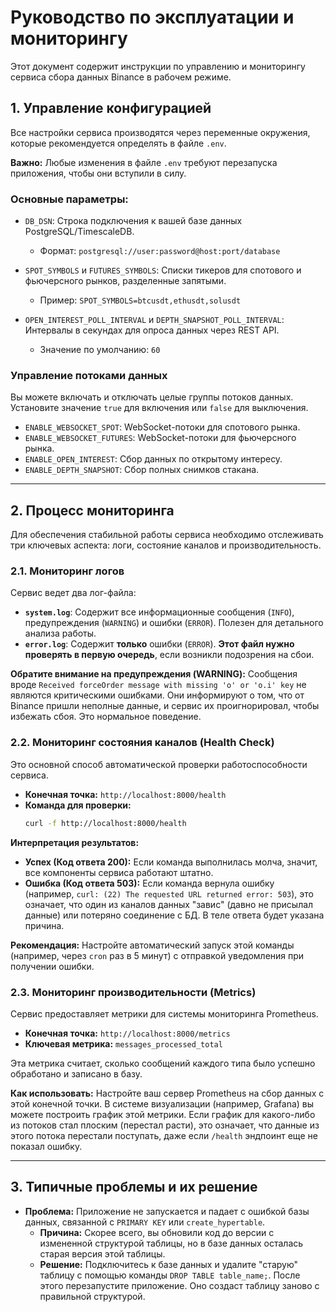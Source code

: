 # Руководство по эксплуатации и мониторингу

Этот документ содержит инструкции по управлению и мониторингу сервиса сбора данных Binance в рабочем режиме.

## 1. Управление конфигурацией

Все настройки сервиса производятся через переменные окружения, которые рекомендуется определять в файле `.env`.

**Важно:** Любые изменения в файле `.env` требуют перезапуска приложения, чтобы они вступили в силу.

### Основные параметры:

- `DB_DSN`: Строка подключения к вашей базе данных PostgreSQL/TimescaleDB.
  - Формат: `postgresql://user:password@host:port/database`

- `SPOT_SYMBOLS` и `FUTURES_SYMBOLS`: Списки тикеров для спотового и фьючерсного рынков, разделенные запятыми.
  - Пример: `SPOT_SYMBOLS=btcusdt,ethusdt,solusdt`

- `OPEN_INTEREST_POLL_INTERVAL` и `DEPTH_SNAPSHOT_POLL_INTERVAL`: Интервалы в секундах для опроса данных через REST API.
  - Значение по умолчанию: `60`

### Управление потоками данных

Вы можете включать и отключать целые группы потоков данных. Установите значение `true` для включения или `false` для выключения.

- `ENABLE_WEBSOCKET_SPOT`: WebSocket-потоки для спотового рынка.
- `ENABLE_WEBSOCKET_FUTURES`: WebSocket-потоки для фьючерсного рынка.
- `ENABLE_OPEN_INTEREST`: Сбор данных по открытому интересу.
- `ENABLE_DEPTH_SNAPSHOT`: Сбор полных снимков стакана.

---

## 2. Процесс мониторинга

Для обеспечения стабильной работы сервиса необходимо отслеживать три ключевых аспекта: логи, состояние каналов и производительность.

### 2.1. Мониторинг логов

Сервис ведет два лог-файла:

- **`system.log`**: Содержит все информационные сообщения (`INFO`), предупреждения (`WARNING`) и ошибки (`ERROR`). Полезен для детального анализа работы.
- **`error.log`**: Содержит **только** ошибки (`ERROR`). **Этот файл нужно проверять в первую очередь**, если возникли подозрения на сбои.

**Обратите внимание на предупреждения (WARNING):**
Сообщения вроде `Received forceOrder message with missing 'o' or 'o.i' key` не являются критическими ошибками. Они информируют о том, что от Binance пришли неполные данные, и сервис их проигнорировал, чтобы избежать сбоя. Это нормальное поведение.

### 2.2. Мониторинг состояния каналов (Health Check)

Это основной способ автоматической проверки работоспособности сервиса.

- **Конечная точка:** `http://localhost:8000/health`
- **Команда для проверки:**
  ```bash
  curl -f http://localhost:8000/health
  ```

**Интерпретация результатов:**
- **Успех (Код ответа 200):** Если команда выполнилась молча, значит, все компоненты сервиса работают штатно.
- **Ошибка (Код ответа 503):** Если команда вернула ошибку (например, `curl: (22) The requested URL returned error: 503`), это означает, что один из каналов данных "завис" (давно не присылал данные) или потеряно соединение с БД. В теле ответа будет указана причина.

**Рекомендация:** Настройте автоматический запуск этой команды (например, через `cron` раз в 5 минут) с отправкой уведомления при получении ошибки.

### 2.3. Мониторинг производительности (Metrics)

Сервис предоставляет метрики для системы мониторинга Prometheus.

- **Конечная точка:** `http://localhost:8000/metrics`
- **Ключевая метрика:** `messages_processed_total`

Эта метрика считает, сколько сообщений каждого типа было успешно обработано и записано в базу.

**Как использовать:**
Настройте ваш сервер Prometheus на сбор данных с этой конечной точки. В системе визуализации (например, Grafana) вы можете построить график этой метрики. Если график для какого-либо из потоков стал плоским (перестал расти), это означает, что данные из этого потока перестали поступать, даже если `/health` эндпоинт еще не показал ошибку.

---

## 3. Типичные проблемы и их решение

- **Проблема:** Приложение не запускается и падает с ошибкой базы данных, связанной с `PRIMARY KEY` или `create_hypertable`.
  - **Причина:** Скорее всего, вы обновили код до версии с измененной структурой таблицы, но в базе данных осталась старая версия этой таблицы.
  - **Решение:** Подключитесь к базе данных и удалите "старую" таблицу с помощью команды `DROP TABLE table_name;`. После этого перезапустите приложение. Оно создаст таблицу заново с правильной структурой.
